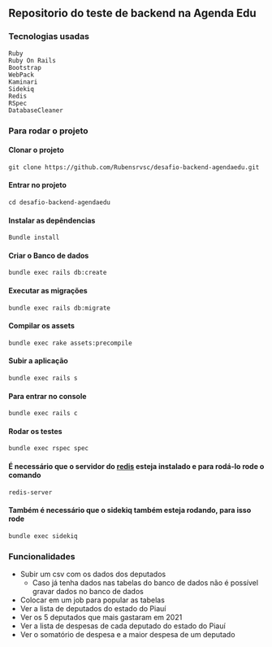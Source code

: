 ## Repositorio do teste de backend na Agenda Edu

### Tecnologias usadas

```
Ruby
Ruby On Rails
Bootstrap
WebPack
Kaminari
Sidekiq
Redis
RSpec
DatabaseCleaner
```

### Para rodar o projeto

#### Clonar o projeto

```
git clone https://github.com/Rubensrvsc/desafio-backend-agendaedu.git
```

#### Entrar no projeto

```
cd desafio-backend-agendaedu
```

#### Instalar as depêndencias

```
Bundle install
```

#### Criar o Banco de dados

```
bundle exec rails db:create
```

#### Executar as migrações

```
bundle exec rails db:migrate
```

#### Compilar os assets

```
bundle exec rake assets:precompile
```

#### Subir a aplicação

```
bundle exec rails s
```

#### Para entrar no console

```
bundle exec rails c
```

#### Rodar os testes

```
bundle exec rspec spec
```

#### É necessário que o servidor do [redis](https://redis.io/docs/getting-started/installation/install-redis-on-linux/) esteja instalado e para rodá-lo rode o comando

```
redis-server
```

#### Também é necessário que o sidekiq também esteja rodando, para isso rode

```
bundle exec sidekiq
```

### Funcionalidades

- Subir um csv com os dados dos deputados
  - Caso já tenha dados nas tabelas do banco de dados não é possível gravar dados no banco de dados
- Colocar em um job para popular as tabelas
- Ver a lista de deputados do estado do Piauí
- Ver os 5 deputados que mais gastaram em 2021
- Ver a lista de despesas de cada deputado do estado do Piauí
- Ver o somatório de despesa e a maior despesa de um deputado

